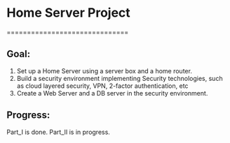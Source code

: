 # Home Server Project
==============================

Goal: 
-----
1. Set up a Home Server using a server box and a home router.
2. Build a security environment implementing Security technologies, such as cloud layered security,
   VPN, 2-factor authentication, etc
3. Create a Web Server and a DB server in the security environment.

Progress:
---------
Part_I is done.
Part_II is in progress.
